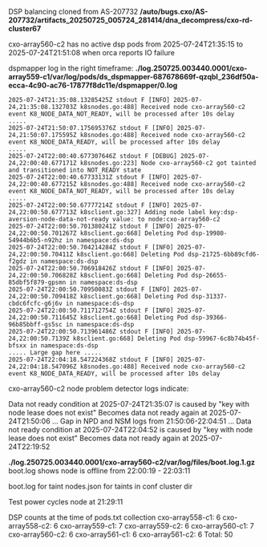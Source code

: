 DSP balancing cloned from AS-207732
**/auto/bugs.cxo/AS-207732/artifacts_20250725_005724_281414/dna_decompress/cxo-rd-cluster67**

cxo-array560-c2 has no active dsp pods from 2025-07-24T21:35:15 to 2025-07-24T21:51:08 when orca reports IO failure

dspmapper log in the right timeframe:
**./log.250725.003440.0001/cxo-array559-c1/var/log/pods/ds_dspmapper-687678669f-qzqbl_236df50a-ecca-4c90-ac76-17877f8dc11e/dspmapper/0.log**
```
2025-07-24T21:35:08.13285425Z stdout F [INFO] 2025-07-24,21:35:08.132703Z k8snodes.go:488] Received node cxo-array560-c2 event K8_NODE_DATA_NOT_READY, will be processed after 10s delay
.....
2025-07-24T21:50:07.175695376Z stdout F [INFO] 2025-07-24,21:50:07.175595Z k8snodes.go:488] Received node cxo-array560-c2 event K8_NODE_DATA_READY, will be processed after 10s delay
.....
2025-07-24T22:00:40.677307646Z stdout F [DEBUG] 2025-07-24,22:00:40.677171Z k8snodes.go:223] Node cxo-array560-c2 got tainted and transitioned into NOT_READY state
2025-07-24T22:00:40.67733131Z stdout F [INFO] 2025-07-24,22:00:40.677215Z k8snodes.go:488] Received node cxo-array560-c2 event K8_NODE_DATA_NOT_READY, will be processed after 10s delay
.....
2025-07-24T22:00:50.67777214Z stdout F [INFO] 2025-07-24,22:00:50.677713Z k8sclient.go:327] Adding node label key:dsp-aversion-node-data-not-ready value: to node:cxo-array560-c2
2025-07-24T22:00:50.701380241Z stdout F [INFO] 2025-07-24,22:00:50.701267Z k8sclient.go:668] Deleting Pod dsp-19980-54944b6b5-n92hz in namespace:ds-dsp
2025-07-24T22:00:50.704214284Z stdout F [INFO] 2025-07-24,22:00:50.70411Z k8sclient.go:668] Deleting Pod dsp-21725-6bb89cfd6-f2gdz in namespace:ds-dsp
2025-07-24T22:00:50.706918426Z stdout F [INFO] 2025-07-24,22:00:50.706828Z k8sclient.go:668] Deleting Pod dsp-26655-85dbf5f879-gpsmn in namespace:ds-dsp
2025-07-24T22:00:50.70950083Z stdout F [INFO] 2025-07-24,22:00:50.709418Z k8sclient.go:668] Deleting Pod dsp-31337-cbdc6fcfc-g6j6v in namespace:ds-dsp
2025-07-24T22:00:50.711712754Z stdout F [INFO] 2025-07-24,22:00:50.711645Z k8sclient.go:668] Deleting Pod dsp-39366-96b85bbff-gs5sc in namespace:ds-dsp
2025-07-24T22:00:50.713961486Z stdout F [INFO] 2025-07-24,22:00:50.7139Z k8sclient.go:668] Deleting Pod dsp-59967-6c8b74b45f-bfsxx in namespace:ds-dsp
..... Large gap here .....
2025-07-24T22:04:18.547224368Z stdout F [INFO] 2025-07-24,22:04:18.547096Z k8snodes.go:488] Received node cxo-array560-c2 event K8_NODE_DATA_READY, will be processed after 10s delay
```


cxo-array560-c2 node problem detector logs indicate:

Data not ready condition at 2025-07-24T21:35:07 is caused by "key with node lease does not exist"
Becomes data not ready again at 2025-07-24T21:50:06
... Gap in NPD and NSM logs from 21:50:06-22:04:51 ...
Data not ready condition at 2025-07-24T22:04:52 is caused by "key with node lease does not exist"
Becomes data not ready again at 2025-07-24T22:19:52

**./log.250725.003440.0001/cxo-array560-c2/var/log/files/boot.log.1.gz**
boot.log shows node is offline from 22:00:19 - 22:03:11


boot.log for taint
nodes.json for taints in conf cluster dir

Test power cycles node at 21:29:11

DSP counts at the time of pods.txt collection
cxo-array558-c1: 6
cxo-array558-c2: 6
cxo-array559-c1: 7
cxo-array559-c2: 6
cxo-array560-c1: 7
cxo-array560-c2: 6
cxo-array561-c1: 6
cxo-array561-c2: 6
Total: 50